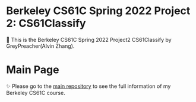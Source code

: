 # Berkeley CS61C Spring 2022 Project 2: CS61Classify
👑 This is the Berkeley CS61C Spring 2022 Project2 CS61Classify by GreyPreacher(Alvin Zhang).

# Main Page
✨ Please go to the [main repository](https://github.com/GreyPreacher/Berkeley-CS61C) to see the full information of my Berkeley CS61C course.
